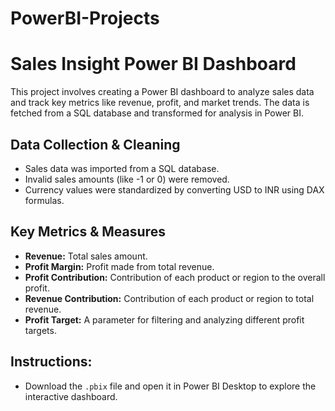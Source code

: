 # PowerBI-Projects

# Sales Insight Power BI Dashboard

This project involves creating a Power BI dashboard to analyze sales data and track key metrics like revenue, profit, and market trends. The data is fetched from a SQL database and transformed for analysis in Power BI.

## Data Collection & Cleaning
- Sales data was imported from a SQL database.
- Invalid sales amounts (like -1 or 0) were removed.
- Currency values were standardized by converting USD to INR using DAX formulas.

## Key Metrics & Measures
- **Revenue:** Total sales amount.
- **Profit Margin:** Profit made from total revenue.
- **Profit Contribution:** Contribution of each product or region to the overall profit.
- **Revenue Contribution:** Contribution of each product or region to total revenue.
- **Profit Target:** A parameter for filtering and analyzing different profit targets.

## Instructions:
- Download the `.pbix` file and open it in Power BI Desktop to explore the interactive dashboard.
